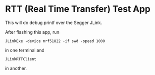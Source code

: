 RTT (Real Time Transfer) Test App
=================================

This will do debug printf over the Segger JLink.

After flashing this app, run

    JLinkExe -device nrf51822 -if swd -speed 1000

in one terminal and

    JLinkRTTClient

in another.
